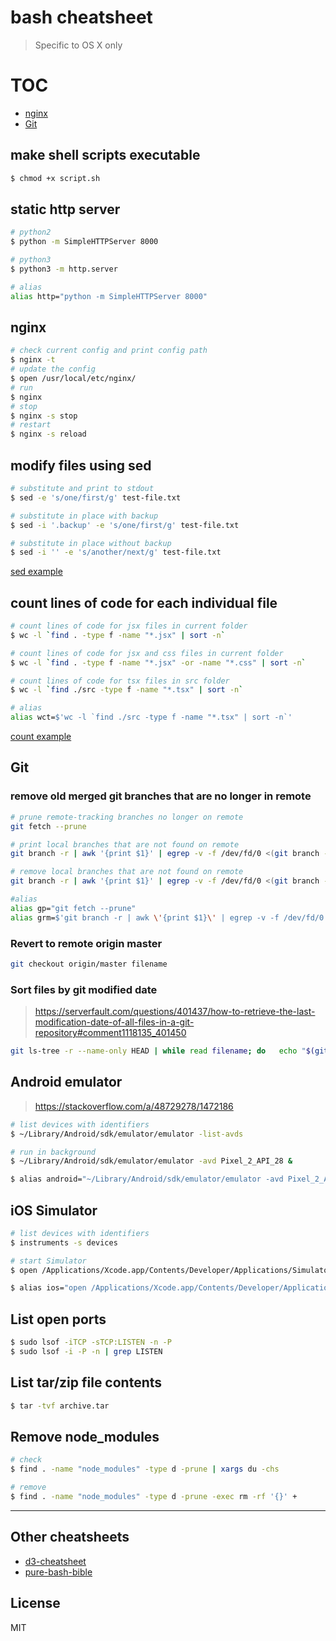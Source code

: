 # bash cheatsheet

> Specific to OS X only

# TOC

- [nginx](#nginx)
- [Git](#git)

## make shell scripts executable

```bash
$ chmod +x script.sh
```

## static http server

```bash
# python2
$ python -m SimpleHTTPServer 8000

# python3
$ python3 -m http.server

# alias
alias http="python -m SimpleHTTPServer 8000"
```

## nginx

```bash
# check current config and print config path
$ nginx -t
# update the config
$ open /usr/local/etc/nginx/
# run
$ nginx
# stop
$ nginx -s stop
# restart
$ nginx -s reload
```

## modify files using sed

```bash
# substitute and print to stdout
$ sed -e 's/one/first/g' test-file.txt

# substitute in place with backup
$ sed -i '.backup' -e 's/one/first/g' test-file.txt

# substitute in place without backup
$ sed -i '' -e 's/another/next/g' test-file.txt
```

[sed example](./sed-example)

## count lines of code for each individual file

```bash
# count lines of code for jsx files in current folder
$ wc -l `find . -type f -name "*.jsx" | sort -n`

# count lines of code for jsx and css files in current folder
$ wc -l `find . -type f -name "*.jsx" -or -name "*.css" | sort -n`

# count lines of code for tsx files in src folder
$ wc -l `find ./src -type f -name "*.tsx" | sort -n`

# alias
alias wct=$'wc -l `find ./src -type f -name "*.tsx" | sort -n`'
```

[count example](./count-example)

## Git

### remove old merged git branches that are no longer in remote

```bash
# prune remote-tracking branches no longer on remote
git fetch --prune

# print local branches that are not found on remote
git branch -r | awk '{print $1}' | egrep -v -f /dev/fd/0 <(git branch -vv | grep origin) | awk '{print $1}'

# remove local branches that are not found on remote
git branch -r | awk '{print $1}' | egrep -v -f /dev/fd/0 <(git branch -vv | grep origin) | awk '{print $1}' | xargs git branch -d

#alias
alias gp="git fetch --prune"
alias grm=$'git branch -r | awk \'{print $1}\' | egrep -v -f /dev/fd/0 <(git branch -vv | grep origin) | awk \'{print $1}\' | xargs git branch -d'
```

### Revert to remote origin master

```bash
git checkout origin/master filename
```

### Sort files by git modified date

> https://serverfault.com/questions/401437/how-to-retrieve-the-last-modification-date-of-all-files-in-a-git-repository#comment1118135_401450

```bash
git ls-tree -r --name-only HEAD | while read filename; do   echo "$(git log -1 --format="%ai" -- $filename) $filename"; done | sort
```


## Android emulator

> https://stackoverflow.com/a/48729278/1472186

```bash
# list devices with identifiers
$ ~/Library/Android/sdk/emulator/emulator -list-avds

# run in background
$ ~/Library/Android/sdk/emulator/emulator -avd Pixel_2_API_28 &

$ alias android="~/Library/Android/sdk/emulator/emulator -avd Pixel_2_API_28 &"
```

## iOS Simulator

```bash
# list devices with identifiers
$ instruments -s devices

# start Simulator
$ open /Applications/Xcode.app/Contents/Developer/Applications/Simulator.app/

$ alias ios="open /Applications/Xcode.app/Contents/Developer/Applications/Simulator.app/"
```

## List open ports

```bash
$ sudo lsof -iTCP -sTCP:LISTEN -n -P
$ sudo lsof -i -P -n | grep LISTEN
```

## List tar/zip file contents

```bash
$ tar -tvf archive.tar
```

## Remove node_modules

```bash
# check
$ find . -name "node_modules" -type d -prune | xargs du -chs

# remove
$ find . -name "node_modules" -type d -prune -exec rm -rf '{}' +
```

---

## Other cheatsheets
- [d3-cheatsheet](https://github.com/paradite/d3-cheatsheet)
- [pure-bash-bible](https://github.com/dylanaraps/pure-bash-bible)

## License

MIT
